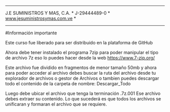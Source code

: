 *********************************
J.E SUMINISTROS Y MAS, C.A.     *
J-29444489-0                    *
www.jesuministrosymas.com.ve    *
*********************************

#Información importante

Este curso fue liberado para ser distribuido en la plataforma de GitHub

Ahora debe tener instalado el programa 7zip para poder manipular el tipo de archivo 7z eso lo puedes hacer desde la web https://www.7-zip.org/

Este archivo fue dividido en fragmentos de menor tamaño 50mb y ahora para poder acceder al archivo debes buscar la ruta del archivo desde tu explorador de archivos o gestor de Archivos o tambien puedes descargar todo el contenido de la carpeta de nombre: Descargar_Todo

Luego debe ubicar el archivo que tenga la terminación .7z.001
Ese archivo debes extraer su contenido.
Lo que sucederá es que todos los archivos se unificaran y formaran el archivo que se requiere.

